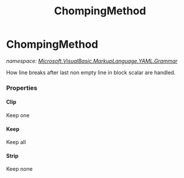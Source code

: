 ﻿---
title: ChompingMethod
---

# ChompingMethod
_namespace: [Microsoft.VisualBasic.MarkupLanguage.YAML.Grammar](N-Microsoft.VisualBasic.MarkupLanguage.YAML.Grammar.html)_

How line breaks after last non empty line in block scalar are handled.




### Properties

#### Clip
Keep one
#### Keep
Keep all
#### Strip
Keep none
